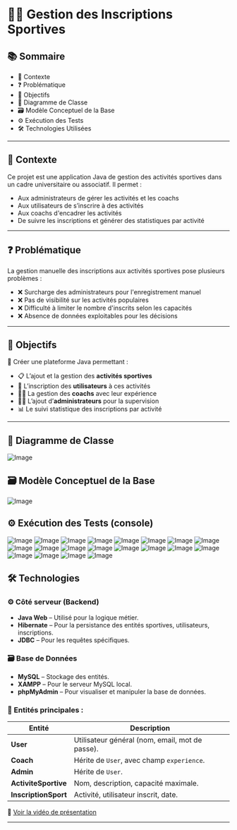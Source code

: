 # 🏋️‍♀️ Gestion des Inscriptions Sportives

## 📚 Sommaire
- 📌 Contexte  
- ❓ Problématique  
- 🎯 Objectifs  
- 🧩 Diagramme de Classe  
- 🗃️ Modèle Conceptuel de la Base  
- ⚙️ Exécution des Tests  
- 🛠 Technologies Utilisées  

---

## 📌 Contexte

Ce projet est une application Java de gestion des activités sportives dans un cadre universitaire ou associatif. Il permet :

- Aux administrateurs de gérer les activités et les coachs  
- Aux utilisateurs de s’inscrire à des activités  
- Aux coachs d'encadrer les activités  
- De suivre les inscriptions et générer des statistiques par activité

---

## ❓ Problématique

La gestion manuelle des inscriptions aux activités sportives pose plusieurs problèmes :

- ❌ Surcharge des administrateurs pour l'enregistrement manuel  
- ❌ Pas de visibilité sur les activités populaires  
- ❌ Difficulté à limiter le nombre d'inscrits selon les capacités  
- ❌ Absence de données exploitables pour les décisions  

---

## 🎯 Objectifs

🎯 Créer une plateforme Java permettant :

- 📋 L’ajout et la gestion des **activités sportives**
- 👤 L’inscription des **utilisateurs** à ces activités
- 🧑‍🏫 La gestion des **coachs** avec leur expérience
- 🧑‍💼 L’ajout d’**administrateurs** pour la supervision
- 📊 Le suivi statistique des inscriptions par activité

---

## 🧩 Diagramme de Classe

![Image](https://github.com/user-attachments/assets/79bfa225-a658-46f3-9343-22862094034f)

## 🗃️ Modèle Conceptuel de la Base
![Image](https://github.com/user-attachments/assets/8205683a-f088-4cb6-bb02-06a006aea6ab)

## ⚙️ Exécution des Tests (console)

![Image](https://github.com/user-attachments/assets/d4c20627-96a1-4bf6-8722-52289f4be9a8)
![Image](https://github.com/user-attachments/assets/5479f0fb-efe4-47e5-8035-3f33603f4fa9)
![Image](https://github.com/user-attachments/assets/450c2865-ce8b-4b18-a008-9034101af856)
![Image](https://github.com/user-attachments/assets/3f9241be-60d8-45f9-ab9a-baf8e5770cd0)
![Image](https://github.com/user-attachments/assets/c273dff0-fa2f-4b7c-b81b-86152f682a6b)
![Image](https://github.com/user-attachments/assets/788b819d-aab9-4e99-bad4-75249c4cb1ec)
![Image](https://github.com/user-attachments/assets/17ce7c9f-b786-412a-88d6-a39d8408fd5c)
![Image](https://github.com/user-attachments/assets/30d28b3f-8114-446c-af54-19b158e1b8b4)
![Image](https://github.com/user-attachments/assets/d60b8c25-3c30-43eb-916f-825df4271beb)
![Image](https://github.com/user-attachments/assets/52d085ad-2397-4c43-b881-2b9756f417d6)
![Image](https://github.com/user-attachments/assets/271af8cf-038b-4524-8ce4-fc30986b4f59)
![Image](https://github.com/user-attachments/assets/5997bdc9-ca19-47cb-b4fa-416fa6e19883)
![Image](https://github.com/user-attachments/assets/9fe3b4fd-fbaa-49df-9688-dd1237bd3317)
![Image](https://github.com/user-attachments/assets/a84965b1-4e8b-4e19-ac72-5b580dee1e1b)
![Image](https://github.com/user-attachments/assets/1b1a6e93-3c39-409b-9af4-f3ff5412974f)
![Image](https://github.com/user-attachments/assets/687f8c46-aaab-42a3-b40f-218b27d5c021)
![Image](https://github.com/user-attachments/assets/0c14d3d4-6bcf-4ea5-b2ac-dc74655197f9)
![Image](https://github.com/user-attachments/assets/86e35a44-1271-4870-b2a6-b2ac87c7d62c)
![Image](https://github.com/user-attachments/assets/c81db75c-7326-4132-abc9-a5a2fefb80c6)
![Image](https://github.com/user-attachments/assets/f774e498-1ebd-4a51-a948-4059b3c258c3)

## 🛠 Technologies

### ⚙️ Côté serveur (Backend)
- **Java Web** – Utilisé pour la logique métier.
- **Hibernate** – Pour la persistance des entités sportives, utilisateurs, inscriptions.
- **JDBC** – Pour les requêtes spécifiques.

### 🗃️ Base de Données
- **MySQL** – Stockage des entités.
- **XAMPP** – Pour le serveur MySQL local.
- **phpMyAdmin** – Pour visualiser et manipuler la base de données.



### 🧩 Entités principales :

| Entité             | Description |
|--------------------|-------------|
| **User**           | Utilisateur général (nom, email, mot de passe). |
| **Coach**          | Hérite de `User`, avec champ `experience`. |
| **Admin**          | Hérite de `User`. |
| **ActiviteSportive** | Nom, description, capacité maximale. |
| **InscriptionSport** | Activité, utilisateur inscrit, date. |

🎥 [Voir la vidéo de présentation](https://drive.google.com/file/d/1abcDXYZ1234567/view?usp=sharing)



---

